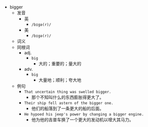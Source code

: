 - bigger
  - 发音
    - 英
      - `/bɪgə(r)/`
    - 美
      - `/bɪgə(r)/`
  - 词义
  - 同根词
    - adj.
      - `big`
        - 大的；重要的；量大的
    - adv.
      - `big`
        - 大量地；顺利；夸大地
  - 例句
    - `That uncertain thing was swelled bigger.`
      - 那个不知叫什么的东西膨胀得更大了。
    - `Their ship fell astern of the bigger one.`
      - 他们的船落到了一条更大的船的后面。
    - `He hypoed his jeep's power by changing a bigger engine.`
      - 他为他的吉普车换了一个更大的发动机以增大其马力。

